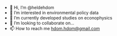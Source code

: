 - 👋 Hi, I’m @heldehdom
- 👀 I’m interested in environmental policy data
- 🌱 I’m currently developed studies on econophysics 
- 💞️ I’m looking to collaborate on...
- 📫 How to reach me hdom.hdom@gmail.com 

<!---
heldehdom/heldehdom is a ✨ special ✨ repository because its `README.md` (this file) appears on your GitHub profile.
You can click the Preview link to take a look at your changes.
--->
